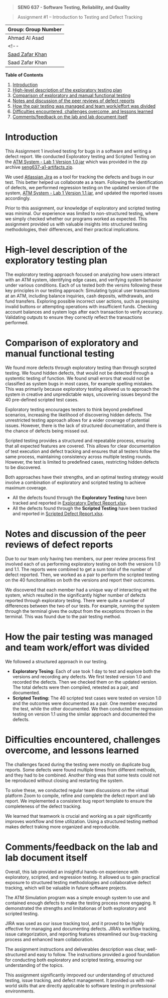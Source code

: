 >   **SENG 637 - Software Testing, Reliability, and Quality**

>   Assignment \#1 – Introduction to Testing and Defect Tracking


| Group: Group Number      |
|-----------------|
| Ahmad Al Asad                |   
<!-- | [Ahmad Al Asad](https://github.com/ExGranite)                |   
| [Saad Zafar Khan](https://github.com/saadz-khan)              |    -->
| Saad Zafar Khan              |


**Table of Contents**

1. [Introduction](#intro)
2. [High-level description of the exploratory testing plan](#desc)
3. [Comparison of exploratory and manual functional testing](#comp)
4. [Notes and discussion of the peer reviews of defect reports](#notes)
5. [How the pair testing was managed and team work/effort was divided](#work)
6. [Difficulties encountered, challenges overcome, and lessons learned](#diff)
7. [Comments/feedback on the lab and lab document itself](#comm)

# <a name = "intro"></a>Introduction

This Assignment 1 involved testing for bugs in a software and writing a defect report. We conducted Exploratory testing and Scripted Testing on the [ATM System - Lab 1 Version 1.0.jar](https://github.com/seng637-winter2025/a1-ExGranite/blob/main/Assignment%201%20-%20artifacts/ATM%20System%20-%20Lab%201%20Version%201.0.jar) which was provided in the zip archive [seng637-a1-artifacts.zip](https://github.com/seng637-winter2025/a1-ExGranite/blob/main/seng637-a1-artifacts.zip).

We used [Atlassian Jira](https://www.atlassian.com/software/jira) as a tool for tracking the defects and bugs in our test. This better helped us collaborate as a team. Following the identification of defects, we performed regression testing on the updated version of the system, [ATM System - Lab 1 Version 1.1.jar](https://github.com/seng637-winter2025/a1-ExGranite/blob/main/Assignment%201%20-%20artifacts/ATM%20System%20-%20Lab%201%20Version%201.1.jar), and updated the reported issues accordingly.

Prior to this assignment, our knowledge of exploratory and scripted testing was minimal. Our experience was limited to non-structured testing, where we simply checked whether our programs worked as expected. This assignment provided us with valuable insights into structured testing methodologies, their differences, and their practical implications.

# <a name = "desc"></a>High-level description of the exploratory testing plan

The exploratory testing approach focused on analyzing how users interact with an ATM system, identifying edge cases, and verifying system behavior under various conditions. Each of us tested both the versins following these key principles in our testing approach: Simulating typical user transactions at an ATM, including balance inquiries, cash deposits, withdrawals, and fund transfers. Exploring possible incorrect user actions, such as pressing invalid buttons or attempting operations with insufficient funds. Checking account balances and system logs after each transaction to verify accuracy. Validating outputs to ensure they correctly reflect the transactions performed.

# <a name = "comp"></a>Comparison of exploratory and manual functional testing

We found more defects through exploratory testing than through scrpted testing. We found hidden defects, that would not be detected through a systemtic testing of function. We found small errors that would not be classified as system bugs in most cases, for example spelling mistakes. This was primarily because exploratory testing allowed us to approach the system in creative and unpredictable ways, uncovering issues beyond the 40 pre-defined scripted test cases.

Exploratory testing encourages testers to think beyond predefined scenarios, increasing the likelihood of discovering hidden defects. The unrestricted testing approach allows for a wider coverage of potential issues. However, there is the lack of structured documentation, and there is the chance of defects being missed out.

Scripted testing provides a structured and repeatable process, ensuring that all expected features are covered. This allows for clear documentation of test execution and defect tracking and ensures that all testers follow the same process, maintaining consistency across multiple testing rounds. However, the test is limited to predefined cases, restricting hidden defects to be discovered.

Both approaches have their strengths, and an optimal testing strategy would involve a combination of exploratory and scripted testing to achieve maximum coverage.

- All the defects found through the **Exploratory Testing** have been tracked and reported in [Exploratory Defect Report.xlsx](https://github.com/seng637-winter2025/a1-ExGranite/blob/main/Bug%20Reports/Exploratory%20Defect%20Report.xlsx).
- All the defects found through the **Scripted Testing** have been tracked and reported in [Scripted Defect Report.xlsx](https://github.com/seng637-winter2025/a1-ExGranite/blob/main/Bug%20Reports/Scripted%20Defect%20Report.xlsx).

# <a name = "notes"></a>Notes and discussion of the peer reviews of defect reports

Due to our team only having two members, our peer review process first involved each of us performing exploratory testing on both the versions 1.0 and 1.1. The reports were combined to get a sum total of the number of defect reported. Then, we worked as a pair to perform the scripted testing on the 40 funcitonalities on both the versions and report their outcomes.

We discovered that each member had a unique way of interacting wit the system, which resulted in the significantly higher number of defects reported through exploratory testing. There were quite a number of differences between the two of our tests. For example, running the system through the terminal gives the output from the exceptions thrown in the terminal. This was found due to the pair testing method.

# <a name = "work"></a>How the pair testing was managed and team work/effort was divided 

We followed a structured approach in our testing.

- **Exploratory Tesing:** Each of use took 1 day to test and explore both the versions and recording any defects. We first tested version 1.0 and recorded the defects. Then we checked them on the updated version. The total defects were then compiled, retested as a pair, and documented.
- **Scripted Testing:** The 40 scripted test cases were tested on version 1.0 and the outcomes were documented as a pair. One member executed the test, while the other documented. We then conducted the regression testing on version 1.1 using the similar approach and documented the defects.

# <a name = "diff"></a>Difficulties encountered, challenges overcome, and lessons learned

The challenges faced during the testing were mostly on duplicate bug reports. Some defects were found multiple times from different methods, and they had to be combined. Another thing was that some tests could not be reproduced without closing and restarting the system.

To solve these, we conducted regular team discussions on the virtual platform Zoom to compile, refine and complete the defect report and lab report. We implemented a consistent bug report template to ensure the completeness of the defect tracking.

We learned that teamwork is crucial and working as a pair significantly improves workflow and time utilization. Using a structured testing method makes defect traking more organized and reproducible.

# <a name = "comm"></a>Comments/feedback on the lab and lab document itself

Overall, this lab provided an insightful hands-on experience with exploratory, scripted, and regression testing. It allowed us to gain practical exposure to structured testing methodologies and collaborative defect tracking, which will be valuable in future software projects.

The ATM Simulation program was a simple enough system to use and contained enough defects to make the testing process more engaging. It demonstrated the strengths and limitationas of both exploratory and scripted testing.

JIRA was used as our issue tracking tool, and it proved to be highly effective for managing and documenting defects. JIRA’s workflow tracking, issue categorization, and reporting features streamlined our bug-tracking process and enhanced team collaboration.

The assignment instructions and deliverables description was clear, well-structured and easy to follow. The instructions provided a good foundation for conducting both exploratory and scripted testing, ensuring our understanding of the topics.

This assignment significantly imrpoved our understanding of structured testing, issue tracking, and defect management. It provided us with real-world skills that are directly applicable to software testing in professional environments.
